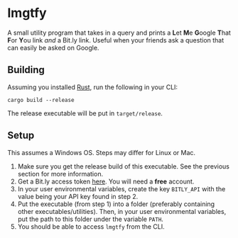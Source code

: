 # lmgtfy
A small utility program that takes in a query and prints a **L**et **M**e **G**oogle **T**hat **F**or **Y**ou link *and* 
a Bit.ly link. Useful when your friends ask a question that can easily be asked on Google.

## Building
Assuming you installed [Rust](https://www.rust-lang.org/tools/install), run the following in your CLI:
```
cargo build --release
```
The release executable will be put in `target/release`.

## Setup
This assumes a Windows OS. Steps may differ for Linux or Mac.

1. Make sure you get the release build of this executable. See the previous section for more information.
2. Get a Bit.ly access token [here](https://bitly.is/accesstoken). You will need a **free** account. 
3. In your user environmental variables, create the key `BITLY_API` with the value being your API key found in step 2.
4. Put the executable (from step 1) into a folder (preferably containing other executables/utilities). Then, in your 
user environmental variables, put the path to this folder under the variable `PATH`. 
5. You should be able to access `lmgtfy` from the CLI.
